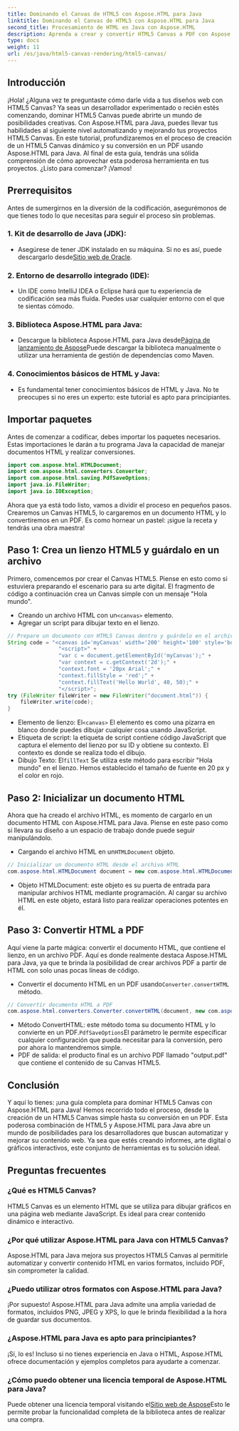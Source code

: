 ```yaml
---
title: Dominando el Canvas de HTML5 con Aspose.HTML para Java
linktitle: Dominando el Canvas de HTML5 con Aspose.HTML para Java
second_title: Procesamiento de HTML en Java con Aspose.HTML
description: Aprenda a crear y convertir HTML5 Canvas a PDF con Aspose.HTML para Java. Esta guía es perfecta para desarrolladores que buscan mejorar sus proyectos web.
type: docs
weight: 11
url: /es/java/html5-canvas-rendering/html5-canvas/
---
```

## Introducción
¡Hola! ¿Alguna vez te preguntaste cómo darle vida a tus diseños web con HTML5 Canvas? Ya seas un desarrollador experimentado o recién estés comenzando, dominar HTML5 Canvas puede abrirte un mundo de posibilidades creativas. Con Aspose.HTML para Java, puedes llevar tus habilidades al siguiente nivel automatizando y mejorando tus proyectos HTML5 Canvas. En este tutorial, profundizaremos en el proceso de creación de un HTML5 Canvas dinámico y su conversión en un PDF usando Aspose.HTML para Java. Al final de esta guía, tendrás una sólida comprensión de cómo aprovechar esta poderosa herramienta en tus proyectos. ¿Listo para comenzar? ¡Vamos!
## Prerrequisitos
Antes de sumergirnos en la diversión de la codificación, asegurémonos de que tienes todo lo que necesitas para seguir el proceso sin problemas.
### 1. Kit de desarrollo de Java (JDK):
   -  Asegúrese de tener JDK instalado en su máquina. Si no es así, puede descargarlo desde[Sitio web de Oracle](https://www.oracle.com/java/technologies/javase-jdk11-downloads.html).
### 2. Entorno de desarrollo integrado (IDE):
   - Un IDE como IntelliJ IDEA o Eclipse hará que tu experiencia de codificación sea más fluida. Puedes usar cualquier entorno con el que te sientas cómodo.
### 3. Biblioteca Aspose.HTML para Java:
   -  Descargue la biblioteca Aspose.HTML para Java desde[Página de lanzamiento de Aspose](https://releases.aspose.com/html/java/)Puede descargar la biblioteca manualmente o utilizar una herramienta de gestión de dependencias como Maven.
### 4. Conocimientos básicos de HTML y Java:
   - Es fundamental tener conocimientos básicos de HTML y Java. No te preocupes si no eres un experto: este tutorial es apto para principiantes.
## Importar paquetes
Antes de comenzar a codificar, debes importar los paquetes necesarios. Estas importaciones le darán a tu programa Java la capacidad de manejar documentos HTML y realizar conversiones.
```java
import com.aspose.html.HTMLDocument;
import com.aspose.html.converters.Converter;
import com.aspose.html.saving.PdfSaveOptions;
import java.io.FileWriter;
import java.io.IOException;
```
Ahora que ya está todo listo, vamos a dividir el proceso en pequeños pasos. Crearemos un Canvas HTML5, lo cargaremos en un documento HTML y lo convertiremos en un PDF. Es como hornear un pastel: ¡sigue la receta y tendrás una obra maestra!
## Paso 1: Crea un lienzo HTML5 y guárdalo en un archivo
Primero, comencemos por crear el Canvas HTML5. Piense en esto como si estuviera preparando el escenario para su arte digital. El fragmento de código a continuación crea un Canvas simple con un mensaje "Hola mundo".

-  Creando un archivo HTML con un`<canvas>` elemento.
- Agregar un script para dibujar texto en el lienzo.
```java
// Prepare un documento con HTML5 Canvas dentro y guárdelo en el archivo 'document.html'
String code = "<canvas id='myCanvas' width='200' height='100' style='border:1px solid #d3d3d3;'></canvas>" +
				"<script>" +
				"var c = document.getElementById('myCanvas');" +
				"var context = c.getContext('2d');" +
				"context.font = '20px Arial';" +
				"context.fillStyle = 'red';" +
				"context.fillText('Hello World', 40, 50);" +
				"</script>";
try (FileWriter fileWriter = new FileWriter("document.html")) {
    fileWriter.write(code);
}
```

-  Elemento de lienzo: El`<canvas>` El elemento es como una pizarra en blanco donde puedes dibujar cualquier cosa usando JavaScript.
- Etiqueta de script: la etiqueta de script contiene código JavaScript que captura el elemento del lienzo por su ID y obtiene su contexto. El contexto es donde se realiza todo el dibujo.
-  Dibujo Texto: El`fillText` Se utiliza este método para escribir "Hola mundo" en el lienzo. Hemos establecido el tamaño de fuente en 20 px y el color en rojo.
## Paso 2: Inicializar un documento HTML
Ahora que ha creado el archivo HTML, es momento de cargarlo en un documento HTML con Aspose.HTML para Java. Piense en este paso como si llevara su diseño a un espacio de trabajo donde puede seguir manipulándolo.

-  Cargando el archivo HTML en un`HTMLDocument` objeto.
```java
// Inicializar un documento HTML desde el archivo HTML
com.aspose.html.HTMLDocument document = new com.aspose.html.HTMLDocument("document.html");
```

- Objeto HTMLDocument: este objeto es su puerta de entrada para manipular archivos HTML mediante programación. Al cargar su archivo HTML en este objeto, estará listo para realizar operaciones potentes en él.
## Paso 3: Convertir HTML a PDF
Aquí viene la parte mágica: convertir el documento HTML, que contiene el lienzo, en un archivo PDF. Aquí es donde realmente destaca Aspose.HTML para Java, ya que te brinda la posibilidad de crear archivos PDF a partir de HTML con solo unas pocas líneas de código.

-  Convertir el documento HTML en un PDF usando`Converter.convertHTML` método.
```java
// Convertir documento HTML a PDF
com.aspose.html.converters.Converter.convertHTML(document, new com.aspose.html.saving.PdfSaveOptions(), "output.pdf");
```

-  Método ConvertHTML: este método toma su documento HTML y lo convierte en un PDF.`PdfSaveOptions`El parámetro le permite especificar cualquier configuración que pueda necesitar para la conversión, pero por ahora lo mantendremos simple.
- PDF de salida: el producto final es un archivo PDF llamado "output.pdf" que contiene el contenido de su Canvas HTML5.

## Conclusión
Y aquí lo tienes: ¡una guía completa para dominar HTML5 Canvas con Aspose.HTML para Java! Hemos recorrido todo el proceso, desde la creación de un HTML5 Canvas simple hasta su conversión en un PDF. Esta poderosa combinación de HTML5 y Aspose.HTML para Java abre un mundo de posibilidades para los desarrolladores que buscan automatizar y mejorar su contenido web. Ya sea que estés creando informes, arte digital o gráficos interactivos, este conjunto de herramientas es tu solución ideal.
## Preguntas frecuentes
### ¿Qué es HTML5 Canvas?
HTML5 Canvas es un elemento HTML que se utiliza para dibujar gráficos en una página web mediante JavaScript. Es ideal para crear contenido dinámico e interactivo.
### ¿Por qué utilizar Aspose.HTML para Java con HTML5 Canvas?
Aspose.HTML para Java mejora sus proyectos HTML5 Canvas al permitirle automatizar y convertir contenido HTML en varios formatos, incluido PDF, sin comprometer la calidad.
### ¿Puedo utilizar otros formatos con Aspose.HTML para Java?
¡Por supuesto! Aspose.HTML para Java admite una amplia variedad de formatos, incluidos PNG, JPEG y XPS, lo que le brinda flexibilidad a la hora de guardar sus documentos.
### ¿Aspose.HTML para Java es apto para principiantes?
¡Sí, lo es! Incluso si no tienes experiencia en Java o HTML, Aspose.HTML ofrece documentación y ejemplos completos para ayudarte a comenzar.
### ¿Cómo puedo obtener una licencia temporal de Aspose.HTML para Java?
 Puede obtener una licencia temporal visitando el[Sitio web de Aspose](https://purchase.aspose.com/temporary-license/)Esto le permite probar la funcionalidad completa de la biblioteca antes de realizar una compra.